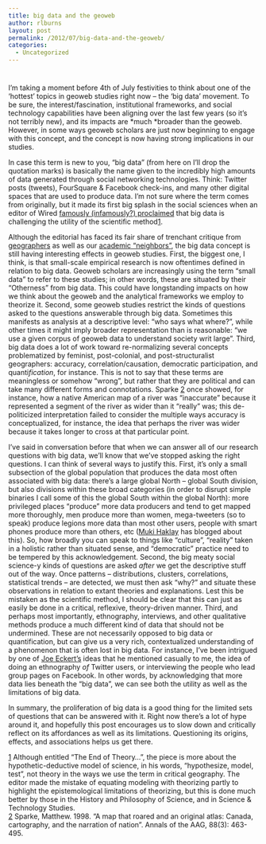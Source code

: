 ```yaml
---
title: big data and the geoweb
author: rlburns
layout: post
permalink: /2012/07/big-data-and-the-geoweb/
categories:
  - Uncategorized
---
```

# 

I’m taking a moment before 4th of July festivities to think about one of the ‘hottest’ topics in geoweb studies right now – the ‘big data’ movement. To be sure, the interest/fascination, institutional frameworks, and social technology capabilities have been aligning over the last few years (so it’s not terribly new), and its impacts are *much *broader than the geoweb. However, in some ways geoweb scholars are just now beginning to engage with this concept, and the concept is now having strong implications in our studies.

In case this term is new to you, “big data” (from here on I’ll drop the quotation marks) is basically the name given to the incredibly high amounts of data generated through social networking technologies. Think: Twitter posts (tweets), FourSquare & Facebook check-ins, and many other digital spaces that are used to produce data. I’m not sure where the term comes from originally, but it made its first big splash in the social sciences when an editor of Wired [famously (infamously?) proclaimed][1] that big data is challenging the utility of the scientific method[1]. 

 [1]: http://bit.ly/cWQqyj

Although the editorial has faced its fair share of trenchant critique from [geographers][2] as well as our [academic “neighbors”][3], the big data concept is still having interesting effects in geoweb studies. First, the biggest one, I think, is that small-scale empirical research is now oftentimes defined in relation to big data. Geoweb scholars are increasingly using the term “small data” to refer to these studies; in other words, these are situated by their “Otherness” from big data. This could have longstanding impacts on how we think about the geoweb and the analytical frameworks we employ to theorize it. Second, some geoweb studies restrict the kinds of questions asked to the questions answerable through big data. Sometimes this manifests as analysis at a descriptive level: “who says what where?”, while other times it might imply broader representation than is reasonable: “we use a given corpus of geoweb data to understand society writ large”. Third, big data does a lot of work toward re-normalizing several concepts problematized by feminist, post-colonial, and post-structuralist geographers: accuracy, correlation/causation, democratic participation, and quanti*fication*, for instance. This is not to say that these terms are meaningless or somehow “wrong”, but rather that they are political and can take many different forms and connotations. Sparke [2] once showed, for instance, how a native American map of a river was “inaccurate” because it represented a segment of the river as wider than it “really” was; this de-politicized interpretation failed to consider the multiple ways accuracy is conceptualized, for instance, the idea that perhaps the river was wider because it takes longer to cross at that particular point.

 [2]: http://bit.ly/zHr2AH
 [3]: http://bit.ly/o1jQet

I’ve said in conversation before that when we can answer all of our research questions with big data, we’ll know that we’ve stopped asking the right questions. I can think of several ways to justify this. First, it’s only a small subsection of the global population that produces the data most often associated with big data: there’s a large global North – global South division, but also divisions within these broad categories (in order to disrupt simple binaries I call some of this the global South within the global North): more privileged places “produce” more data producers and tend to get mapped more thoroughly, men produce more than women, mega-tweeters (so to speak) produce legions more data than most other users, people with smart phones produce more than others, etc ([Muki Haklay][4] has blogged about this). So, how broadly you can speak to things like “culture”, “reality” taken in a holistic rather than situated sense, and “democratic” practice need to be tempered by this acknowledgement. Second, the big meaty social science-y kinds of questions are asked *after* we get the descriptive stuff out of the way. Once patterns – distributions, clusters, correlations, statistical trends – are detected, we must then ask “why?” and situate these observations in relation to extant theories and explanations. Lest this be mistaken as the scientific method, I should be clear that this can just as easily be done in a critical, reflexive, theory-driven manner. Third, and perhaps most importantly, ethnography, interviews, and other qualitative methods produce a much different kind of data that should not be undermined. These are not necessarily opposed to big data or quantification, but can give us a very rich, contextualized understanding of a phenomenon that is often lost in big data. For instance, I’ve been intrigued by one of [Joe Eckert’s][5] ideas that he mentioned casually to me, the idea of doing an ethnography *of* Twitter users, or interviewing the people who lead group pages on Facebook. In other words, by acknowledging that more data lies beneath the “big data”, we can see both the utility as well as the limitations of big data.

 [4]: http://bit.ly/wUn5rx
 [5]: http://students.washington.edu/jeckert1/

In summary, the proliferation of big data is a good thing for the limited sets of questions that can be answered with it. Right now there’s a lot of hype around it, and hopefully this post encourages us to slow down and critically reflect on its affordances as well as its limitations. Questioning its origins, effects, and associations helps us get there.

[1] Although entitled “The End of Theory…”, the piece is more about the hypothetic-deductive model of science, in his words, “hypothesize, model, test”, not theory in the ways we use the term in critical geography. The editor made the mistake of equating modeling with theorizing partly to highlight the epistemological limitations of theorizing, but this is done much better by those in the History and Philosophy of Science, and in Science & Technology Studies.  
[2] Sparke, Matthew. 1998. “A map that roared and an original atlas: Canada, cartography, and the narration of nation”. Annals of the AAG, 88(3): 463-495.